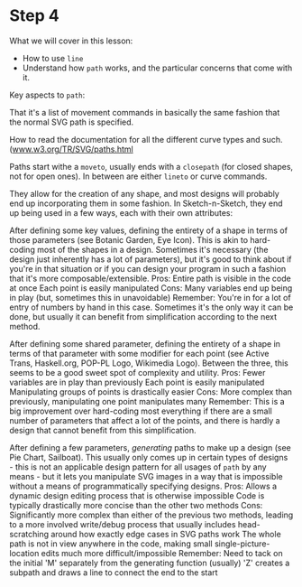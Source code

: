 # Step 4

What we will cover in this lesson:

- How to use `line`
- Understand how `path` works, and the particular concerns that come with it.

Key aspects to `path`:

That it's a list of movement commands in basically the same fashion that the
normal SVG path is specified.

How to read the documentation for all the different curve types and such.
(www.w3.org/TR/SVG/paths.html

Paths start withe a `moveto`, usually ends with a `closepath` (for closed
shapes, not for open ones). In between are either `lineto` or curve commands.

They allow for the creation of any shape, and most designs will probably end up
incorporating them in some fashion. In Sketch-n-Sketch, they end up being used
in a few ways, each with their own attributes:

After defining some key values, defining the entirety of a shape in terms of
those parameters (see Botanic Garden, Eye Icon). This is akin to hard-coding
most of the shapes in a design. Sometimes it's necessary (the design just
inherently has a lot of parameters), but it's good to think about if you're in
that situation or if you can design your program in such a fashion that it's
more composable/extensible.
Pros: 
    Entire path is visible in the code at once
    Each point is easily manipulated
Cons:
    Many variables end up being in play (but, sometimes this in unavoidable)
Remember:
    You're in for a lot of entry of numbers by hand in this case. Sometimes it's
    the only way it can be done, but usually it can benefit from simplification
    according to the next method.

After defining some shared parameter, defining the entirety of a shape in terms
of that parameter with some modifier for each point (see Active Trans,
Haskell.org, POP-PL Logo, Wikimedia Logo). Between the three, this seems to be a
good sweet spot of complexity and utility.
Pros:
    Fewer variables are in play than previously
    Each point is easily manipulated
    Manipulating groups of points is drastically easier
Cons:
    More complex than previously, manipulating one point manipulates many
Remember:
    This is a big improvement over hard-coding most everything if there are a
    small number of parameters that affect a lot of the points, and there is
    hardly a design that cannot benefit from this simplification.

After defining a few parameters, *generating* paths to make up a design (see Pie
Chart, Sailboat). This usually only comes up in certain types of designs - this
is not an applicable design pattern for all usages of `path` by any means - but
it lets you manipulate SVG images in a way that is impossible without a means of
programmatically specifying designs.
Pros:
    Allows a dynamic design editing process that is otherwise impossible
    Code is typically drastically more concise than the other two methods
Cons:
    Significantly more complex than either of the previous two methods, leading
    to a more involved write/debug process that usually includes head-scratching
    around how exactly edge cases in SVG paths work
    The whole path is not in view anywhere in the code, making small
    single-picture-location edits much more difficult/impossible
Remember:
    Need to tack on the initial 'M' separately from the generating function
    (usually)
    'Z' creates a subpath and draws a line to connect the end to the start

